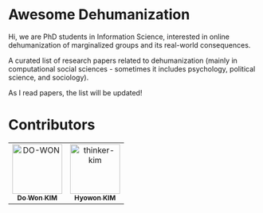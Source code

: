 # Awesome Dehumanization

Hi, we are PhD students in Information Science, interested in online dehumanization of marginalized groups and its real-world consequences. 

A curated list of research papers related to dehumanization (mainly in computational social sciences - sometimes it includes psychology, political science, and sociology).  

As I read papers, the list will be updated!



# Contributors

<!-- readme: contributors -start -->
<table>
<tr>
    <td align="center">
        <a href="https://github.com/DO-WON">
            <img src="https://avatars.githubusercontent.com/u/62243691?s=400&u=66042ee73b3b67fc6463b71ec89f8d55b0753e5c&v=4" width="100;" alt="DO-WON"/>
            <br />
            <sub><b>Do Won KIM</b></sub>
        </a>
    </td>
    <td align="center">
        <a href="https://github.com/thinker-kim">
            <img src="https://avatars.githubusercontent.com/u/117899650?v=4" width="100;" alt="thinker-kim"/>
            <br />
            <sub><b>Hyowon KIM</b></sub>
        </a>
<!-- readme: contributors -end -->
